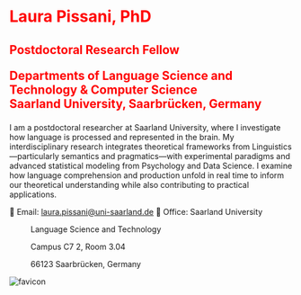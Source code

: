 <h1 style="color:red;">Laura Pissani, PhD</h1>
<h2 style="color:red;">Postdoctoral Research Fellow
<p>
Departments of Language Science and Technology & Computer Science<br>
Saarland University, Saarbrücken, Germany
</p></h2>

<p> I am a postdoctoral researcher at Saarland University, where I investigate how language is processed and represented in the brain. My interdisciplinary research integrates theoretical frameworks from Linguistics—particularly semantics and pragmatics—with experimental paradigms and advanced statistical modeling from Psychology and Data Science. I examine how language comprehension and production unfold in real time to inform our theoretical understanding while also contributing to practical applications.
</p>

<p>
📩 Email: <a href="mailto:laura.pissani@uni-saarland.de">laura.pissani@uni-saarland.de</a>
📍 Office: Saarland University
<p style="margin-left: 1cm;">Language Science and Technology</p>
<p style="margin-left: 1cm;">Campus C7 2, Room 3.04</p>
<p style="margin-left: 1cm;">66123 Saarbrücken, Germany</p>
</p>

<img src="favicon.ico" alt="favicon">
